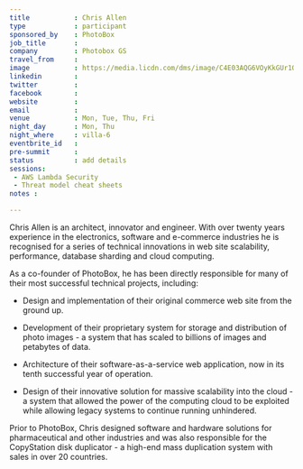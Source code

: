 ```yaml
---
title           : Chris Allen
type            : participant
sponsored_by    : PhotoBox
job_title       :
company         : Photobox GS
travel_from     :
image           : https://media.licdn.com/dms/image/C4E03AQG6VOyKkGUr1Q/profile-displayphoto-shrink_800_800/0?e=1531958400&v=beta&t=f6OxauAMb2d3KxWRvx9MBrvBtc2bjaqMu5DjPsjHJks
linkedin        :
twitter         :
facebook        :
website         :
email           :
venue           : Mon, Tue, Thu, Fri
night_day       : Mon, Thu
night_where     : villa-6
eventbrite_id   :
pre-summit      :
status          : add details
sessions:
 - AWS Lambda Security
 - Threat model cheat sheets
notes :

---
```

Chris Allen is an architect, innovator and engineer. With over twenty years experience in the electronics, software and e-commerce industries he is recognised for a series of technical innovations in web site scalability, performance, database sharding and cloud computing.

As a co-founder of PhotoBox, he has been directly responsible for many of their most successful technical projects, including:

* Design and implementation of their original commerce web site from the ground up.

* Development of their proprietary system for storage and distribution of photo images - a system that has scaled to billions of images and petabytes of data.

* Architecture of their software-as-a-service web application, now in its tenth successful year of operation.

* Design of their innovative solution for massive scalability into the cloud - a system that allowed the power of the computing cloud to be exploited while allowing legacy systems to continue running unhindered.

Prior to PhotoBox, Chris designed software and hardware solutions for pharmaceutical and other industries and was also responsible for the CopyStation disk duplicator - a high-end mass duplication system with sales in over 20 countries.

